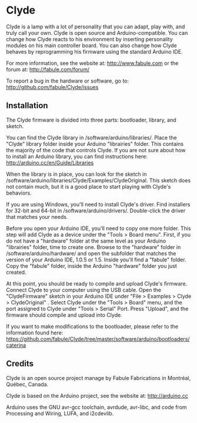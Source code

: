﻿Clyde
======
Clyde is a lamp with a lot of personality that you can adapt, play with, and truly call your own. Clyde is open source and Arduino-compatible.  You can change how Clyde reacts to his environment by inserting personality modules on his main controller board. You can also change how Clyde behaves by reprogramming his firmware using the standard Arduino IDE.

For more information, see the website at: http://www.fabule.com or the forum at: http://fabule.com/forum/

To report a bug in the hardware or software, go to:
http://github.com/fabule/Clyde/issues

Installation
------------

The Clyde firmware is divided into three parts: bootloader, library, and sketch.

You can find the Clyde library in /software/arduino/libraries/. Place the "Clyde" library folder inside your Arduino "librairies" folder. This contains the majority of the code that controls Clyde. If you are not sure about how to install an Arduino library, you can find instructions here: http://arduino.cc/en/Guide/Libraries

When the library is in place, you can look for the sketch in /software/arduino/libraries/Clyde/Examples/ClydeOriginal. This sketch does not contain much, but it is a good place to start playing with Clyde's behaviors.

If you are using Windows, you'll need to install Clyde's driver. Find installers for 32-bit and 64-bit in /software/arduino/drivers/.  Double-click the driver that matches your needs.

Before you open your Arduino IDE, you'll need to copy one more folder. This step will add Clyde as a device under the "Tools > Board menu". First, if you do not have a "hardware" folder at the same level as your Arduino "librairies" folder, time to create one. Browse to the "hardware" folder in /software/arduino/hardware/ and open the subfolder that matches the version of your Arduino IDE, 1.0.5 or 1.5. Inside you'll find a "fabule" folder. Copy the "fabule" folder, inside the Arduino "hardware" folder you just created.

At this point, you should be ready to compile and upload Clyde's firmware. Connect Clyde to your computer using the USB cable.  Open the "ClydeFirmware" sketch in your Arduino IDE under "File > Examples > Clyde > ClydeOriginal" . Select Clyde under the "Tools > Board" menu, and the port assigned to Clyde under "Tools > Serial" Port. Press "Upload", and the firmware should compile and upload into Clyde.

If you want to make modifications to the bootloader, please refer to the information found here: https://github.com/fabule/Clyde/tree/master/software/arduino/bootloaders/caterina

Credits
-------
Clyde is an open source project manage by Fabule Fabrications in Montréal, Québec, Canada.

Clyde is based on the Arduino project, see the website at: http://arduino.cc

Arduino uses the GNU avr-gcc toolchain, avrdude, avr-libc, and code from
Processing and Wiring, LUFA, and i2cdevlib.